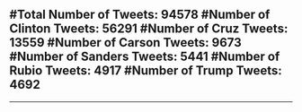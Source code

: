 #Total Number of Tweets: 94578 
#Number of Clinton Tweets: 56291
#Number of Cruz Tweets: 13559
#Number of Carson Tweets: 9673
#Number of Sanders Tweets: 5441
#Number of Rubio Tweets: 4917
#Number of Trump Tweets: 4692
---
---
